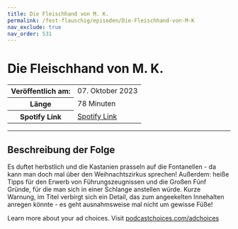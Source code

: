 ```yaml
---
title: Die Fleischhand von M. K.
permalink: /fest-flauschig/episoden/Die-Fleischhand-von-M-K
nav_exclude: true
nav_order: 531
---
```


# Die Fleischhand von M. K.
<table class="resp-table dcf-table dcf-table-responsive dcf-table-bordered dcf-table-striped dcf-w-100%">
                    <tbody>
                        <tr>
                            <th scope="row">Veröffentlich am:</th>
                            <td data-label="Veröffentlich am:">07. Oktober 2023</td>
                        </tr>
                        <tr>
                            <th scope="row">Länge </th>
                            <td data-label="Länge ">78 Minuten</td>
                        </tr><tr>
                                <th scope="row">Spotify Link</th>
                                <td data-label="Spotify Link"><a href="https://open.spotify.com/episode/4yB33iol0cf5y1Qp0nThaO">Spotify Link</a></td>
                            </tr></tbody>
                </table>

***

## Beschreibung der Folge

<div>
<p>Es duftet herbstlich und die Kastanien prasseln auf die Fontanellen - da kann man doch mal über den Weihnachtszirkus sprechen! Außerdem: heiße Tipps für den Erwerb von Führungszeugnissen und die Großen Fünf Gründe, für die man sich in einer Schlange anstellen würde. Kurze Warnung, im Titel verbirgt sich ein Detail, das zum angeekelten Innehalten anregen könnte - es geht ausnahmsweise mal nicht um gewisse Füße! </p><p> </p><p>Learn more about your ad choices. Visit <a href="https://podcastchoices.com/adchoices" rel="nofollow">podcastchoices.com/adchoices</a></p>  
</div>

